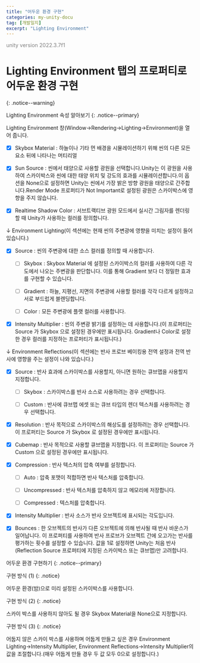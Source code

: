 ```yaml
---
title: "어두운 환경 구현"
categories: my-unity-docu
tag: [개발일지]
excerpt: "Lighting Environment"
---
```


<span style="color:gray">unity version 2022.3.7f1</span>

# Lighting Environment 탭의 프로퍼티로 어두운 환경 구현
{: .notice--warning}

Lighting Environment 속성 알아보기
{: .notice--primary}

Lighting Environment 창(<span class="highlight-black">Window</span>→<span class="highlight-black">Rendering</span>→<span class="highlight-black">Lighting</span>→<span class="highlight-black">Environment</span>)을 열어 줍니다.

- [X] <span class="highlight-black">Skybox Material</span> : 하늘이나 기타 먼 배경을 시뮬레이션하기 위해 씬의 다른 모든 요소 뒤에 나타나는 머티리얼

- [X] <span class="highlight-black">Sun Source</span> : 씬에서 태양으로 사용할 광원을 선택합니다.Unity는 이 광원을 사용하여 스카이박스와 씬에 대한 태양 위치 및 강도의 효과를 시뮬레이션합니다.이 옵션을 None으로 설정하면 Unity는 씬에서 가장 밝은 방향 광원을 태양으로 간주합니다.Render Mode 프로퍼티가 Not Important로 설정된 광원은 스카이박스에 영향을 주지 않습니다.

- [X] <span class="highlight-black">Realtime Shadow Color</span> : 서브트랙티브 광원 모드에서 실시간 그림자를 렌더링할 때 Unity가 사용하는 컬러를 정의합니다.

↓ Environment Lighting(이 섹션에는 현재 씬의 주변광에 영향을 미치는 설정이 들어 있습니다.)

- [X] <span class="highlight-black">Source</span> : 씬의 주변광에 대한 소스 컬러를 정의할 때 사용합니다. 

  + [ ] Skybox : Skybox Material 에 설정된 스카이박스의 컬러를 사용하여 다른 각도에서 나오는 주변광을 판단합니다. 이를 통해 Gradient 보다 더 정밀한 효과를 구현할 수 있습니다.

  + [ ] Gradient : 	하늘, 지평선, 지면의 주변광에 사용할 컬러를 각각 다르게 설정하고 서로 부드럽게 블렌딩합니다.

  + [ ] Color : 모든 주변광에 플랫 컬러를 사용합니다.

- [X] <span class="highlight-black">Intensity Multiplier</span> : 씬의 주변광 밝기를 설정하는 데 사용합니다.(이 프로퍼티는 Source 가 Skybox 으로 설정된 경우에만 표시됩니다. Gradient나 Color로 설정한 경우 컬러를 지정하는 프로퍼티가 표시됩니다.)

↓ Environment Reflections(이 섹션에는 반사 프로브 베이킹용 전역 설정과 전역 반사에 영향을 주는 설정이 나와 있습니다.) 

- [X] <span class="highlight-black">Source</span> : 반사 효과에 스카이박스를 사용할지, 아니면 원하는 큐브맵을 사용할지 지정합니다.

  + [ ] Skybox : 스카이박스를 반사 소스로 사용하려는 경우 선택합니다.

  + [ ] Custom : 반사에 큐브맵 에셋 또는 큐브 타입의 렌더 텍스처를 사용하려는 경우 선택합니다.

- [X] <span class="highlight-black">Resolution</span> : 반사 목적으로 스카이박스의 해상도를 설정하려는 경우 선택합니다. 이 프로퍼티는 Source 가 Skybox 로 설정된 경우에만 표시됩니다.

- [X] <span class="highlight-black">Cubemap</span> : 반사 목적으로 사용할 큐브맵을 지정합니다. 이 프로퍼티는 Source 가 Custom 으로 설정된 경우에만 표시됩니다.

- [X] <span class="highlight-black">Compression</span> : 반사 텍스처의 압축 여부를 설정합니다.

  + [ ] Auto : 압축 포맷이 적합하면 반사 텍스처를 압축합니다.

  + [ ] Uncompressed : 반사 텍스처를 압축하지 않고 메모리에 저장합니다.

  + [ ] Compressed : 텍스처를 압축합니다.

- [X] <span class="highlight-black">Intensity Multiplier</span> : 반사 소스가 반사 오브젝트에 표시되는 각도입니다.

- [X] <span class="highlight-black">Bounces</span> : 한 오브젝트의 반사가 다른 오브젝트에 의해 반사될 때 반사 바운스가 일어납니다. 이 프로퍼티를 사용하여 반사 프로브가 오브젝트 간에 오고가는 반사를 평가하는 횟수를 설정할 수 있습니다. 값을 1로 설정하면 Unity는 처음 반사(Reflection Source 프로퍼티에 지정된 스카이박스 또는 큐브맵)만 고려합니다.

어두운 환경 구현하기
{: .notice--primary}

구현 방식 (1)
{: .notice}

어두운 환경(밤)으로 미리 설정된 스카이박스를 사용합니다.

구현 방식 (2)
{: .notice}

스카이 박스를 사용하지 않아도 될 경우 <span class="highlight-black">Skybox Material</span>을 None으로 지정합니다.

구현 방식 (3)
{: .notice}

어둡지 않은 스카이 박스를 사용하며 어둡게 만들고 싶은 경우 Environment Lighting→<span class="highlight-black">Intensity Multiplier</span>, Environment Reflections→<span class="highlight-black">Intensity Multiplier</span>의 값을 조절합니다.(매우 어둡게 만들 경우 두 값 모두 0으로 설정합니다.)